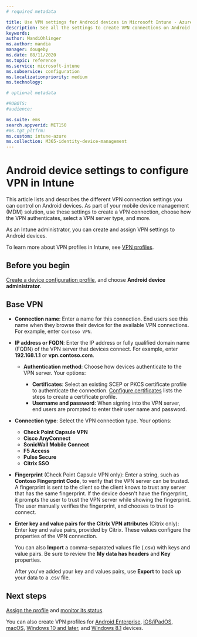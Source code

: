 ```yaml
---
# required metadata

title: Use VPN settings for Android devices in Microsoft Intune - Azure | Microsoft Docs
description: See all the settings to create VPN connections on Android devices in Microsoft Intune. Enter the connection name, IP address or FQDN of the VPN server, choose how users authenticate, and choose Citrix, SonicWall, Check Point Capsule, and Pulse Secure connection types.
keywords:
author: MandiOhlinger
ms.author: mandia
manager: dougeby
ms.date: 08/11/2020
ms.topic: reference
ms.service: microsoft-intune
ms.subservice: configuration
ms.localizationpriority: medium
ms.technology:

# optional metadata

#ROBOTS:
#audience:

ms.suite: ems
search.appverid: MET150
#ms.tgt_pltfrm:
ms.custom: intune-azure
ms.collection: M365-identity-device-management
---
```


# Android device settings to configure VPN in Intune

This article lists and describes the different VPN connection settings you can control on Android devices. As part of your mobile device management (MDM) solution, use these settings to create a VPN connection, choose how the VPN authenticates, select a VPN server type, and more.

As an Intune administrator, you can create and assign VPN settings to Android devices. 

To learn more about VPN profiles in Intune, see [VPN profiles](vpn-settings-configure.md).

## Before you begin

[Create a device configuration profile](vpn-settings-configure.md), and choose **Android device administrator**.

## Base VPN

- **Connection name**: Enter a name for this connection. End users see this name when they browse their device for the available VPN connections. For example, enter `Contoso VPN`.
- **IP address or FQDN**: Enter the IP address or fully qualified domain name (FQDN) of the VPN server that devices connect. For example, enter **192.168.1.1** or **vpn.contoso.com**.

  - **Authentication method**: Choose how devices authenticate to the VPN server. Your options:

    - **Certificates**: Select an existing SCEP or PKCS certificate profile to authenticate the connection. [Configure certificates](../protect/certificates-configure.md) lists the steps to create a certificate profile.
    - **Username and password**: When signing into the VPN server, end users are prompted to enter their user name and password.

- **Connection type**: Select the VPN connection type. Your options:

  - **Check Point Capsule VPN**
  - **Cisco AnyConnect**
  - **SonicWall Mobile Connect**
  - **F5 Access**
  - **Pulse Secure**
  - **Citrix SSO**

- **Fingerprint** (Check Point Capsule VPN only): Enter a string, such as **Contoso Fingerprint Code**, to verify that the VPN server can be trusted. A fingerprint is sent to the client so the client knows to trust any server that has the same fingerprint. If the device doesn't have the fingerprint, it prompts the user to trust the VPN server while showing the fingerprint. The user manually verifies the fingerprint, and chooses to trust to connect.
- **Enter key and value pairs for the Citrix VPN attributes** (Citrix only): Enter key and value pairs, provided by Citrix. These values configure the properties of the VPN connection. 

  You can also **Import** a comma-separated values file (.csv) with keys and value pairs. Be sure to review the **My data has headers** and **Key** properties.

  After you've added your key and values pairs, use **Export** to back up your data to a .csv file.

## Next steps

[Assign the profile](device-profile-assign.md) and [monitor its status](device-profile-monitor.md).

You can also create VPN profiles for [Android Enterprise](vpn-settings-android-enterprise.md), [iOS/iPadOS](vpn-settings-ios.md), [macOS](vpn-settings-macos.md), [Windows 10 and later](vpn-settings-windows-10.md), and [Windows 8.1](vpn-settings-windows-8-1.md) devices.

